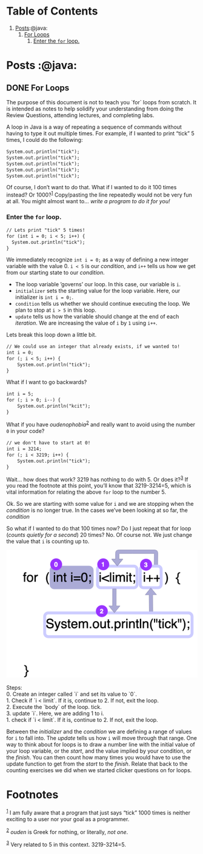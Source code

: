 
# Table of Contents

1.  [Posts](#org9dd384c):@java:
    1.  [For Loops](#orgf02172a)
        1.  [Enter the `for` loop.](#orga4de43a)



<a id="org9dd384c"></a>

# Posts     :@java:


<a id="orgf02172a"></a>

## DONE For Loops

<p class="verse">
The purpose of this document is not to teach you `for` loops from scratch. It is intended as notes to help solidify your understanding from doing the Review Questions, attending lectures, and completing labs.<br />
</p>

A loop in Java is a way of repeating a sequence of commands without having to type it out multiple times. For example, if I wanted to print &ldquo;tick&rdquo; 5 times, I could do the following:

    System.out.println("tick");
    System.out.println("tick");
    System.out.println("tick");
    System.out.println("tick");
    System.out.println("tick");

Of course, I don&rsquo;t want to do that. What if I wanted to do it 100 times instead? Or 1000?<sup><a id="fnr.1" class="footref" href="#fn.1">1</a></sup> Copy/pasting the line repeatedly would not be very fun at all. You might almost want to&#x2026; *write a program to do it for you!*


<a id="orga4de43a"></a>

### Enter the `for` loop.

    // Lets print "tick" 5 times!
    for (int i = 0; i < 5; i++) {
      System.out.println("tick");
    }

We immediately recognize `int i = 0;` as a way of defining a new integer variable with the value 0. `i < 5` is our *condition*, and `i++` tells us how we get from our starting state to our *condition*.

-   The loop variable &rsquo;governs&rsquo; our loop. In this case, our variable is `i`.
-   `initializer` sets the starting value for the loop variable. Here, our initializer is `int i = 0;`.
-   `condition` tells us whether we should continue executing the loop. We plan to stop at `i > 5` in this loop.
-   `update` tells us how the variable should change at the end of each *iteration*. We are increasing the value of `i` by `1` using `i++`.

Lets break this loop down a little bit.

    // We could use an integer that already exists, if we wanted to!
    int i = 0;
    for (; i < 5; i++) {
        System.out.println("tick");
    }

What if I want to go backwards?

    int i = 5;
    for (; i > 0; i--) {
        System.out.println("kcit");
    }

What if you have *oudenophobia*<sup><a id="fnr.2" class="footref" href="#fn.2">2</a></sup> and really want to avoid using the number `0` in your code?

    // we don't have to start at 0!
    int i = 3214;
    for (; i < 3219; i++) {
        System.out.println("tick");
    }

Wait&#x2026; how does that work? 3219 has nothing to do with 5. Or does it?<sup><a id="fnr.3" class="footref" href="#fn.3">3</a></sup> If you read the footnote at this point, you&rsquo;ll know that 3219-3214=5, which is vital information for relating the above `for` loop to the number 5.

Ok. So we are starting with some value for `i` and we are stopping when the *condition* is no longer true. In the cases we&rsquo;ve been looking at so far, the *condition*

So what if I wanted to do that 100 times now? Do I just repeat that for loop (*counts quietly for a second*) 20 times? No. Of course not. We just change the value that `i` is counting up to.

![img](./static/img/forloop1.png "A for loop, broken down. Credits: Prof Kazakova.")

<p class="verse">
Steps:<br />
0. Create an integer called `i` and set its value to `0`.<br />
1. Check if `i < limit`. If it is, continue to 2. If not, exit the loop.<br />
2. Execute the `body` of the loop. tick.<br />
3. update `i`. Here, we are adding 1 to i.<br />
1. check if `i < limit`. If it is, continue to 2. If not, exit the loop.<br />
</p>

Between the *initializer* and the *condition* we are defining a range of values for `i` to fall into. The *update* tells us how `i` will move through that range. One way to think about for loops is to draw a number line with the initial value of your loop variable, or the *start*, and the value implied by your condition, or the *finish*. You can then count how many times you would have to use the update function to get from the *start* to the *finish*. Relate that back to the counting exercises we did when we started clicker questions on for loops.


# Footnotes

<sup><a id="fn.1" href="#fnr.1">1</a></sup> I am fully aware that a program that just says &ldquo;tick&rdquo; 1000 times is neither exciting to a user nor your goal as a programmer.

<sup><a id="fn.2" href="#fnr.2">2</a></sup> *ouden* is Greek for nothing, or literally, *not one*.

<sup><a id="fn.3" href="#fnr.3">3</a></sup> Very related to 5 in this context. 3219-3214=5.
